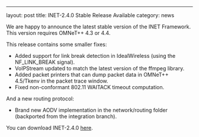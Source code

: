 ---
layout: post
title: INET-2.4.0 Stable Release Available
category: news

We are happy to announce the latest stable version of the INET Framework.
This version requires OMNeT++ 4.3 or 4.4.

This release contains some smaller fixes:

*   Added support for link break detection in IdealWireless (using the NF\_LINK\_BREAK signal).
*   VoIPStream updated to match the latest version of the ffmpeg library.
*   Added packet printers that can dump packet data in OMNeT++ 4.5/Tkenv in the packet trace window.
*   Fixed non-conformant 802.11 WAITACK timeout computation.

And a new routing protocol:

*   Brand new AODV implementation in the network/routing folder (backported from the integration branch).

You can download INET-2.4.0 [here](/Download.html).